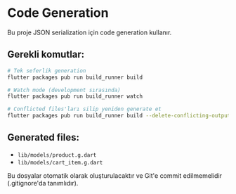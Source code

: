 # Code Generation

Bu proje JSON serialization için code generation kullanır.

## Gerekli komutlar:

```bash
# Tek seferlik generation
flutter packages pub run build_runner build

# Watch mode (development sırasında)
flutter packages pub run build_runner watch

# Conflicted files'ları silip yeniden generate et
flutter packages pub run build_runner build --delete-conflicting-outputs
```

## Generated files:

- `lib/models/product.g.dart`
- `lib/models/cart_item.g.dart`

Bu dosyalar otomatik olarak oluşturulacaktır ve Git'e commit edilmemelidir (.gitignore'da tanımlıdır).